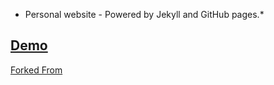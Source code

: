 * Personal website - Powered by Jekyll and GitHub pages.*  

## [Demo](https://vishnu-indusekharan.github.io/resume/)

[Forked From](https://github.com/sproogen/modern-resume-theme)
